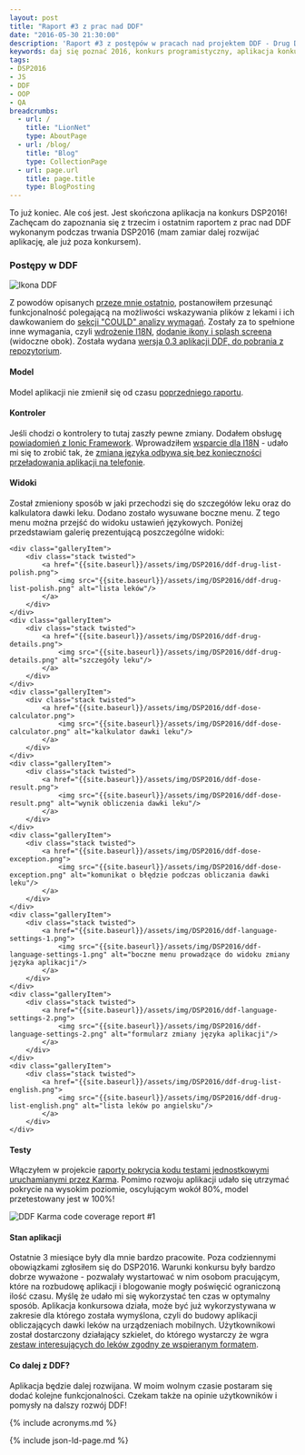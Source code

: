 ```yaml
---
layout: post
title: "Raport #3 z prac nad DDF"
date: "2016-05-30 21:30:00"
description: 'Raport #3 z postępów w pracach nad projektem DDF - Drug Dose Framework'
keywords: daj się poznać 2016, konkurs programistyczny, aplikacja konkursowa, drug dose framework, aplikacja mobilna, pas pediatryczny, dawkowanie leków,  framework, ionic, angularjs, android, ios, analiza wymagań, raport
tags:
- DSP2016
- JS
- DDF
- OOP
- QA
breadcrumbs:
  - url: /
    title: "LionNet"
    type: AboutPage
  - url: /blog/
    title: "Blog"
    type: CollectionPage
  - url: page.url
    title: page.title
    type: BlogPosting
---
```


To już koniec. Ale coś jest. Jest skończona aplikacja na konkurs DSP2016! Zachęcam
do zapoznania się z trzecim i ostatnim raportem z prac nad DDF wykonanym podczas
trwania DSP2016 (mam zamiar dalej rozwijać aplikację, ale już poza konkursem).

### Postępy w DDF

![Ikona DDF][12]

Z powodów opisanych [przeze mnie ostatnio][1], postanowiłem przesunąć funkcjonalność
polegającą na możliwości wskazywania plików z lekami i ich dawkowaniem do [sekcji
"COULD" analizy wymagań][2]. Zostały za to spełnione inne wymagania, czyli 
[wdrożenie I18N][3], [dodanie ikony i splash screena][4] (widoczne obok).
Została wydana [wersja 0.3 aplikacji DDF, do pobrania z repozytorium][9].

#### Model

Model aplikacji nie zmienił się od czasu [poprzedniego raportu][5].

#### Kontroler

Jeśli chodzi o kontrolery to tutaj zaszły pewne zmiany. Dodałem obsługę [powiadomień 
z Ionic Framework][6]. Wprowadziłem [wsparcie dla I18N][3] - udało mi się to 
zrobić tak, że [zmiana języka odbywa się bez konieczności przeładowania aplikacji 
na telefonie][7].

#### Widoki

Został zmieniony sposób w jaki przechodzi się do szczegółów leku oraz do kalkulatora
dawki leku. Dodano zostało wysuwane boczne menu. Z tego menu można przejść do 
widoku ustawień językowych. Poniżej przedstawiam galerię prezentującą poszczególne
widoki:

<div class="gallery">

    <div class="galleryItem">
        <div class="stack twisted">
            <a href="{{site.baseurl}}/assets/img/DSP2016/ddf-drug-list-polish.png">
                <img src="{{site.baseurl}}/assets/img/DSP2016/ddf-drug-list-polish.png" alt="lista leków"/>
            </a>
        </div>
    </div>
    <div class="galleryItem">
        <div class="stack twisted">
            <a href="{{site.baseurl}}/assets/img/DSP2016/ddf-drug-details.png">
                <img src="{{site.baseurl}}/assets/img/DSP2016/ddf-drug-details.png" alt="szczegóły leku"/>
            </a>
        </div>
    </div>
    <div class="galleryItem">
        <div class="stack twisted">
            <a href="{{site.baseurl}}/assets/img/DSP2016/ddf-dose-calculator.png">
                <img src="{{site.baseurl}}/assets/img/DSP2016/ddf-dose-calculator.png" alt="kalkulator dawki leku"/>
            </a>
        </div>
    </div>
    <div class="galleryItem">
        <div class="stack twisted">
            <a href="{{site.baseurl}}/assets/img/DSP2016/ddf-dose-result.png">
                <img src="{{site.baseurl}}/assets/img/DSP2016/ddf-dose-result.png" alt="wynik obliczenia dawki leku"/>
            </a>
        </div>
    </div>
    <div class="galleryItem">
        <div class="stack twisted">
            <a href="{{site.baseurl}}/assets/img/DSP2016/ddf-dose-exception.png">
                <img src="{{site.baseurl}}/assets/img/DSP2016/ddf-dose-exception.png" alt="komunikat o błędzie podczas obliczania dawki leku"/>
            </a>
        </div>
    </div>
    <div class="galleryItem">
        <div class="stack twisted">
            <a href="{{site.baseurl}}/assets/img/DSP2016/ddf-language-settings-1.png">
                <img src="{{site.baseurl}}/assets/img/DSP2016/ddf-language-settings-1.png" alt="boczne menu prowadzące do widoku zmiany języka aplikacji"/>
            </a>
        </div>
    </div>
    <div class="galleryItem">
        <div class="stack twisted">
            <a href="{{site.baseurl}}/assets/img/DSP2016/ddf-language-settings-2.png">
                <img src="{{site.baseurl}}/assets/img/DSP2016/ddf-language-settings-2.png" alt="formularz zmiany języka aplikacji"/>
            </a>
        </div>
    </div>
    <div class="galleryItem">
        <div class="stack twisted">
            <a href="{{site.baseurl}}/assets/img/DSP2016/ddf-drug-list-english.png">
                <img src="{{site.baseurl}}/assets/img/DSP2016/ddf-drug-list-english.png" alt="lista leków po angielsku"/>
            </a>
        </div>
    </div>
</div>

#### Testy

Włączyłem w projekcie [raporty pokrycia kodu testami jednostkowymi uruchamianymi
przez Karma][8]. Pomimo rozwoju aplikacji udało się utrzymać pokrycie na wysokim
poziomie, oscylującym wokół 80%, model przetestowany jest w 100%!

![DDF Karma code coverage report #1][11]

#### Stan aplikacji

Ostatnie 3 miesiące były dla mnie bardzo pracowite. Poza codziennymi obowiązkami
zgłosiłem się do DSP2016. Warunki konkursu były bardzo dobrze wyważone - pozwalały
wystartować w nim osobom pracującym, które na rozbudowę aplikacji i blogowanie
mogły poświęcić ograniczoną ilość czasu. Myślę że udało mi się wykorzystać ten 
czas w optymalny sposób. Aplikacja konkursowa działa, może być już wykorzystywana
w zakresie dla którego została wymyślona, czyli do budowy aplikacji obliczających dawki
leków na urządzeniach mobilnych. Użytkownikowi został dostarczony działający
szkielet, do którego wystarczy że wgra [zestaw interesujących do leków zgodny ze
wspieranym formatem][10]. 

#### Co dalej z DDF?

Aplikacja będzie dalej rozwijana. W moim wolnym czasie
postaram się dodać kolejne funkcjonalności. Czekam także na opinie użytkowników
i pomysły na dalszy rozwój DDF!

[1]: /it/2016/05/28/szewc-ze-starym-smartfonem-chodzi.html
[2]: /it/2016/04/29/podroz-na-wschod-roadmap-z-moscow.html
[3]: /it/2016/04/26/i18n-z-angularjs-gettext.html
[4]: /it/2016/05/26/ikony-i-splash-screen-aplikacji-w-ionic-framework.html
[5]: /it/2016/04/14/raport-2-z-prac-nad-ddf.html
[6]: /it/2016/04/19/powiadomienia-w-ionic-framework.html
[7]: /it/2016/05/10/zmiana-jezyka-on-the-fly-w-ionic-i-angular-gettext.html
[8]: /it/2016/05/18/code-coverage-w-karma.html
[9]: https://github.com/maciejlew/drug-dose-framework/releases/tag/v0.3.0
[10]: /it/2016/03/12/format-opisu-lekow-w-ddf.html
[11]: /it/assets/img/DSP2016/ddf-code-coverage-1.png
[12]: /it/assets/img/DSP2016/icon.png


{% include acronyms.md %}

{% include json-ld-page.md %}
